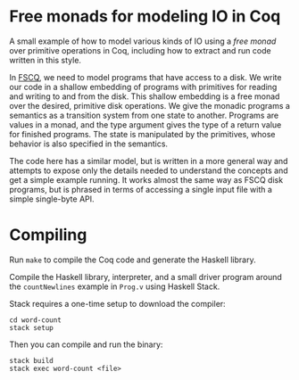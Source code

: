 # Free monads for modeling IO in Coq

A small example of how to model various kinds of IO using a _free monad_ over primitive operations in Coq, including how to extract and run code written in this style.

In [FSCQ](https://github.com/mit-pdos/fscq), we need to model programs that have access to a disk. We write our code in a shallow embedding of programs with primitives for reading and writing to and from the disk. This shallow embedding is a free monad over the desired, primitive disk operations. We give the monadic programs a semantics as a transition system from one state to another. Programs are values in a monad, and the type argument gives the type of a return value for finished programs. The state is manipulated by the primitives, whose behavior is also specified in the semantics.

The code here has a similar model, but is written in a more general way and attempts to expose only the details needed to understand the concepts and get a simple example running. It works almost the same way as FSCQ disk programs, but is phrased in terms of accessing a single input file with a simple single-byte API.

# Compiling

Run `make` to compile the Coq code and generate the Haskell library.

Compile the Haskell library, interpreter, and a small driver program around the `countNewlines` example in `Prog.v` using Haskell Stack.

Stack requires a one-time setup to download the compiler:

```
cd word-count
stack setup
```

Then you can compile and run the binary:

```
stack build
stack exec word-count <file>
```
